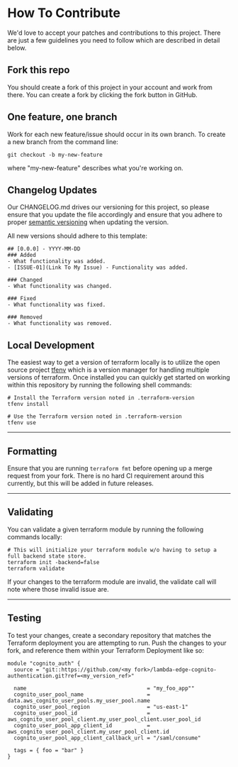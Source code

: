 # How To Contribute
We'd love to accept your patches and contributions to this project. There are just a few guidelines you need to follow which are described in detail below.

## Fork this repo
You should create a fork of this project in your account and work from there. You can create a fork by clicking the fork button in GitHub.

## One feature, one branch
Work for each new feature/issue should occur in its own branch. To create a new branch from the command line:

```
git checkout -b my-new-feature
```

where "my-new-feature" describes what you're working on.

## Changelog Updates
Our CHANGELOG.md drives our versioning for this project, so please ensure that you update the file accordingly and ensure that you adhere to proper [semantic versioning](https://semver.org/spec/v2.0.0.html) when updating the version.

All new versions should adhere to this template:
```
## [0.0.0] - YYYY-MM-DD
### Added
- What functionality was added.
- [ISSUE-01](Link To My Issue) - Functionality was added.

### Changed
- What functionality was changed.

### Fixed
- What functionality was fixed.

### Removed
- What functionality was removed.

```

## Local Development
The easiest way to get a version of terraform locally is to utilize the open source project [tfenv](https://github.com/tfutils/tfenv) which is a version
manager for handling multiple versions of terraform. Once installed you can quickly get started on working within this repository by running the following
shell commands:

```
# Install the Terraform version noted in .terraform-version
tfenv install

# Use the Terraform version noted in .terraform-version
tfenv use
```

---

## Formatting
Ensure that you are running `terraform fmt` before opening up a merge request from your fork. There is no hard CI requirement around this currently,
but this will be added in future releases.

---

## Validating
You can validate a given terraform module by running the following commands locally:

```
# This will initialize your terraform module w/o having to setup a full backend state store.
terraform init -backend=false
terraform validate
```

If your changes to the terraform module are invalid, the validate call will note where those invalid issue are.

---

## Testing
To test your changes, create a secondary repository that matches the Terraform deployment you are attempting to run. Push the changes
to your fork, and reference them within your Terraform Deployment like so:

```
module "cognito_auth" {
  source = "git::https://github.com/<my fork>/lambda-edge-cognito-authentication.git?ref=<my_version_ref>"
 
  name                                      = "my_foo_app""
  cognito_user_pool_name                    = data.aws_cognito_user_pools.my_user_pool.name
  cognito_user_pool_region                  = "us-east-1"
  cognito_user_pool_id                      = aws_cognito_user_pool_client.my_user_pool_client.user_pool_id
  cognito_user_pool_app_client_id           = aws_cognito_user_pool_client.my_user_pool_client.id
  cognito_user_pool_app_client_callback_url = "/saml/consume"

  tags = { foo = "bar" }
}
```
